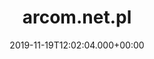 ---
# GLOBAL 
layout: casestudy
page_type: casestudy
title: arcom.net.pl
published: true
links_visible: true

#SEO
seo_title:  Case Study Arcom.net.pl | Nowoczesne Systemy Magazynowe
seo_description: |-
  Projekt platformy oferującej ogromny wybór 🏗️ specjalistycznych produków. ➡️ Sprawdź nowoczesny design i wiele funkcjonalności witryny.
main_keywords:
  - strona internetowa arcom.net.pl
  
#HREFLANGS
display_hreflangs: false
hreflangs:

#MENU 
top_line:
  menu_title: arcom.net.pl
  cta_title:

#SETTINGS
show_contact_in_footer: true

# CASESTUDY layout
cta_buttons:
  - name: Wyceń podobny projekt
    link: /kontakt.html
  - name: Wyceń podobny projekt
    link: /kontakt.html
testimonial_on_index: true
casestudy_on_index: true
cta: Case study arcom.net.pl


date: 2019-11-19T12:02:04.000+00:00 


intro: 
  title: <strong>Nowoczesny design</strong> i <strong>innowacyjny system</strong> widoku produktów
  content: |-
    Kompleksowa odpowiedź na oczekiwania użytkownika w zakresie systemów magazynowania i transportu. Doświadczenie wsparte nowoczesnymi technologiami. Innowacyjny sposób prezencji produktów z elementami animacji, prosty i charakterystyczny design, a przede wszystkim przyjazny i intuicyjny layout skierowany na użytkownika.


header:
  title: <strong>Nowoczesny design</strong> i <strong>innowacyjny system</strong> widoku produktów
  intro: |-
    Arcom to firma, która specjalizuje się w produkcji systemów wykorzystywanych do magazynowania i transportu. Realizacje opierają się na wieloletnim doświadczeniu wspartym nowoczesną technologią. Przedsiębiorstwo jest europejskim liderem w swojej branży. Rozwiązania oferowane przez specjalistów marki wpływają między innymi na lepsze zagospodarowanie przestrzeni magazynowej.
  main_photo:  /uploads/arcom-OG-image.jpg


screens:
  mobile_1:
    img: /uploads/casestudy-arcom-mobile.jpg
    cover: /uploads/casestudy-arcom-mobile-cover.jpg
    alt:
  desktop_1:
    img: /uploads/casestudy-arcom-desktop.jpg
    cover: /uploads/casestudy-arcom-desktop-cover.jpg
    alt:
colors:
  main: "FAE129"
  devices_border: "FFF"


company: Arcom
company_logo: /uploads/logo-arcom.svg
watermark: /uploads/arcom-watermark.svg


customer_opinion:
  person: Marcin Smulski
  position: Sales Manager
  photo: /uploads/marcin-smulski.jpg
  quotation: |-
    W zeszłym roku mieliśmy okazje wspólnie z firmą Projets wybudować nową witrynę internetową dla naszej firmy. Na samym początku miłe zaskoczenie w postaci pozytywnego podejścia do klienta a później jeszcze większy plus za bardzo zaawansowaną technologie którą się posługują a dzięki której strona jest wyraźnie szybsza i wygląda nowocześnie. Na wszelkie nasze prośby reakcja zawsze natychmiastowa, nawet jeśli mówimy o sprawach już po zamknięciu etapu developmentu. Nie było chyba takiej wizji z naszej strony której nie udało by się im przelać na ekran, ba, poprawić ją i oszlifować żeby całość wyglądała profesjonalnie. Szczególne podziękowania dla Wojciecha Kozaka któremu w jakiś sposób udawało się upchnąć nasze zlecenia jeśli tylko tego potrzebowaliśmy.
  quotation_small: |-
    (..) miłe zaskoczenie w postaci pozytywnego podejścia do klienta a później jeszcze większy plus za bardzo zaawansowaną technologie którą się posługują a dzięki której strona jest wyraźnie szybsza i wygląda nowocześnie.
  quotation_sentence: (...) plus za bardzo zaawansowaną technologie którą się posługują a dzięki której strona jest wyraźnie szybsza i wygląda nowocześnie

  
project_categories:
  - _services/strony-internetowe.md
project_technologies:
  - _technologies/react-js.md
project_range:
  - back-end
  - front-end
  - design


steps:
- name: Wyzwania
  icon: /uploads/graphic-challenges.svg
  desc:  |-
    {:.list.list-positive}
    * Szybka strona internetowa bez przeładowań wynikających z dużej produktów, ilości informacji i multimediów.
    * Spójna identyfikacja wizualna firmy, dopasowana jej specjalizacji i wyróżniająca się na tle konkurencji rynkowej.
    * Nowoczesny design strony dopasowany do zdjęć w widoku 360 stopni oraz animacji produktów.
- name: Proces
  icon: /uploads/graphic-process.svg
  desc:  |-
    {:.list.list-positive}
    * Stworzenia typografii, dedykowanych ikon i dostosowanie kolorystyki wpływającej na wizerunek marki.
    * Przygotowanie witryny z wykorzystaniem Gatsby.js - połączenie frontu z panelem administracyjnym po API.
    * Dopasowanie systemu CMS i jego wydajności gwarantujące zadowolenie użytkowników.
- name: Rezultaty
  icon: /uploads/graphic-result.svg
  desc:  |-
    {:.list.list-positive}
    * Podświetlenie i obrotowy widok produktów 3D ułatwiający podejmowanie decyzji zakupowych.
    * Strona w języku: polskim, angielskim i niemieckim i kontakt z pracownikiem przypisanym do konkretnej wersji językowej.
    * Interaktywna mapa świata z informacjami o opiekunie sprzedaży przypisanym do danego regionu.

presentation:
  -
    graphic: /uploads/casestudy-arcom-pic-1.jpg
    graphic_title:  
    graphic_full_width: true
    graphic_size: 4
    content:  |-
      Sukcesem niemal każdej platformy jest połączenie przemyślanych działań w zakresie identyfikacji firmy oraz dopasowania rozwiązań technologicznych. Są to aspekty dające podstawy do zdobycia klientów. Poniżej przedstawione zostały najważniejsze sekcje w projekcie, wpływające na funkcjonalność, estetykę i czytelność strony.
    content_size: 4
  -
    graphic: /uploads/casestudy-arcom-pic-2.jpg
    graphic_title: 
    graphic_full_width: true
    graphic_size: 4
    content:  |-
      ## Sposób prezentacji produktu
      Jedną z najważniejszych kwestii podczas przygotowywania strony było odpowiednie prezentowanie produktów oferowanych przez firmę. Z uwagi na specyfikę branży, zastosowane przez nasz zespół rozwiązania można uznać za innowacyjne. Na szczególną uwagę zasługują przede wszystkim dwie kwestie - animacja produktu oraz widok 360 stopni. 

      {:.list}
      * **Animacja produktu** - Przy każdym produkcie stworzona została wizualizacja graficzna jego wykorzystania. Przekaz jest bardzo czytelny dla odbiorcy, który może dowiedzieć się, jak złożyć konkretne wyposażenie lub jak może zastosować je dla własnych potrzeb.
      * **Widok 360 stopni** - Produkty posiadają także obrotowy widok 360 stopni. To umożliwia dokładnie sprawdzenie konstrukcji i poszczególnych elementów całego asortymentu.

    content_size: 4
  -
    graphic: /uploads/casestudy-arcom-pic-3.jpg
    graphic_title: 
    graphic_full_width: true
    graphic_size: 4
    content:  |-
      ## Karta katalogowa produktu
      Bezpośrednio z zakładki konkretnego produktu możliwe jest przejście do jego karty katalogowej, gdzie znajdują się wszelkie parametry techniczne, rysunki techniczne oraz dodatkowe dane dotyczące akcesoriów, czy transportu. Można tam również zapoznać się ze zdjęciami rzeczywistego produktu i zobaczyć, jak prezentuje się na żywo.
    content_size: 4
  -
    graphic: /uploads/casestudy-arcom-pic-4.jpg
    graphic_title: 
    graphic_full_width: true
    graphic_size: 4
    content:  |-
      ## Interaktywna mapa świata
      Na odbiorców witryny w zakładce "Kontakt" czeka interaktywna mapa świata. Po najechaniu na wybrany region, jego kolor zmienia się, natomiast po kliknięciu pojawia się informacja, który z opiekunów handlowych jest odpowiedzialny za wybrany kraj. Pojawiają się także informacje kontaktowe oraz ikony sugerujące znajomość konkretnych języków, którymi posługuje się pracownik.
    content_size: 4
  -
    graphic: /uploads/casestudy-arcom-pic-5.jpg
    graphic_title: 
    graphic_full_width: true
    graphic_size: 4
    content:  |-
      ## Pracownicy przypisani do wersji językowej strony
      Witryna dostępna jest w trzech wersjach językowych. Za każdą z nich odpowiedzialna jest inna osoba. Jak skontaktować się z właściwym pracownikiem? Po wejściu na stronę - w prawym dolnym roku pojawia się "przypięta" ikona wskazująca na dymek czatu. Po kliknięciu na nią pojawiają się dane kontaktowe do właściwej osoby.
    content_size: 4
---